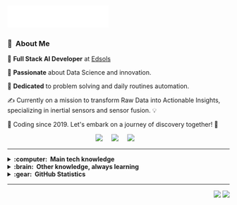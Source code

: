 <img src="images/header.svg"></img>


### :space_invader: &nbsp;About Me

🚀 **Full Stack AI Developer** at [Edsols](https://www.edsols.in/)
  
🌱 **Passionate** about Data Science and innovation.

💓 **Dedicated** to problem solving and daily routines automation.

✍️ Currently on a mission to transform Raw Data into Actionable Insights, specializing in inertial sensors and sensor fusion. 💡 

🔧 Coding since 2019. Let's embark on a journey of discovery together! 🌟


<p align="center">
  <a href="mailto:akashraj.it23@gmail.com?"><img src="https://img.shields.io/badge/gmail-%23D14836.svg?&style=for-the-badge&logo=gmail&logoColor=white" /></a>&nbsp;&nbsp;&nbsp;&nbsp;
  <a href="https://akashraj19.github.io/"><img src="https://img.shields.io/badge/portfolio-%23dc2743.svg?&style=for-the-badge&logo=portfolio&logoColor=white%22"/></a>&nbsp;&nbsp;&nbsp;&nbsp;
  <a href="https://www.linkedin.com/in/akash-raj-489abb195/"><img src="https://img.shields.io/badge/linkedin-%230077B5.svg?&style=for-the-badge&logo=linkedin&logoColor=white" /></a>&nbsp;&nbsp;&nbsp;&nbsp;

</p>

<hr/>

<details>
  <summary><b>:computer: &nbsp;Main tech knowledge</b></summary>
  <br/>

![Java](https://img.shields.io/badge/JAVA-007396.svg?&style=flat&logo=java&logoColor=white)&nbsp;
![Python]<i class="fa-brands fa-python fa-2xs"></i>;
![Machine Learning](https://img.shields.io/badge/Machine%20Learning-039BE5.svg?&style=flat&logoColor=white)&nbsp;
![Deep Learning](https://img.shields.io/badge/Deep%20Learning-039BE5.svg?&style=flat&logoColor=white)&nbsp;
![Git](https://img.shields.io/badge/GIT-%23F05033.svg?&style=flat&logo=git&logoColor=white)&nbsp;
![GitHub](https://img.shields.io/badge/GITHUB-%23121011.svg?&style=flat&logo=github&logoColor=white)&nbsp;
![GitLab](https://img.shields.io/badge/GITLAB-%23181717.svg?&style=flat&logo=gitlab&logoColor=white)&nbsp;
![Postgres](https://img.shields.io/badge/POSTGRES-%23316192.svg?&style=flat&logo=postgresql&logoColor=white)
![MySQL](https://img.shields.io/badge/MySQL-4479A1.svg?&style=flat&logo=mysql&logoColor=white)
![Gradle](https://img.shields.io/badge/GRADLE-02303A.svg?&style=flat&logo=gradle)&nbsp;
![NLP](https://img.shields.io/badge/NLP-039BE5.svg?&style=flat&logoColor=white)&nbsp;
![LINUX](https://img.shields.io/badge/LINUX-FCC624?style=flat-square&logo=linux&logoColor=black)
![VSCode](https://img.shields.io/badge/VSCODE-007ACC.svg?&style=flat&logo=visual-studio-code)&nbsp;
![SCRUM](https://img.shields.io/badge/SCRUM-6DB33F.svg?&style=flat&logo=ddd&logoColor=white)&nbsp;

<!-- 
Java, JSF, Primefaces, Angular, Spring, Springboot, JPA/Hibernate. 
Flutter, GetX, BLoC, MobX.
GitHub, GitLab, Docker, Ansible
Kotlin, Firebase.
Ant, Maven, Gradle, 
VSCode, Eclipse, IntelliJ IDEA.
HTML, CSS, JavaScript, TypeScript.
postgresql, pgadmin, mysql, sqlite.
TDD, BDD, DDD
clean architecture, hexagonal architecture, onion architecture, mvc, mvvm.
linux
-->
</details>

<!-- 
jquery, sass
nestjs, nodejs, redis, nginx,
rest, graphql, grpc
apache kafka,
google cloud plataform, google app engine, aws
oracle, mariadb, mongodb, 
Kubernates, puppet, github actions
python, c, cpp, arduino
php, photoshop
blockchain, cryptocurrencies, cryptography, bitcoin, ethereum 
-->

<details>
  <summary><b>:brain: &nbsp;Other knowledge, always learning</b></summary>
  <br/>

![Cpp](https://img.shields.io/badge/C++-00599C.svg?&style=flat&logo=c%2B%2B&logoColor=white)&nbsp;
![Arduino](https://img.shields.io/badge/ARDUINO-00979D.svg?&style=flat&logo=arduino&logoColor=white)&nbsp;
![HTML](https://img.shields.io/badge/html-0769AD.svg?&style=flat&logo=html5&logoColor=white)&nbsp;
![CSS](https://img.shields.io/badge/css-0769AD.svg?&style=flat&logo=css3&logoColor=white)&nbsp;
![JS](https://img.shields.io/badge/javascript-0769AD.svg?&style=flat&logo=javascript&logoColor=white)&nbsp;

</details>

<details>
  <summary><b>:gear: &nbsp;GitHub Statistics</b></summary>
  <br/>
    <p align="center">
        <img height="137px" src="https://github-readme-streak-stats.herokuapp.com/?user=Akashraj19&hide_border=true&theme=nightowl" />
    </p>
    <p align="center">
        <img height="137px" src="https://github-readme-stats.vercel.app/api?username=Akashraj19&hide_title=true&hide_border=true&show_icons=true&include_all_commits=true&count_private=true&line_height=21&theme=nightowl" /> <img height="137px" src="https://github-readme-stats.vercel.app/api/top-langs/?username=Akashraj19&hide=html&hide_title=true&hide_border=true&layout=compact&langs_count=8&theme=nightowl" />
    </p>
</details>

<hr/>

<p align="right">
<img src="https://komarev.com/ghpvc/?username=Akashraj19&style=plastic&label=Views"><img>
<img src="https://badges.pufler.dev/visits/Akashraj19?color=black&logo=github" />
</p>
